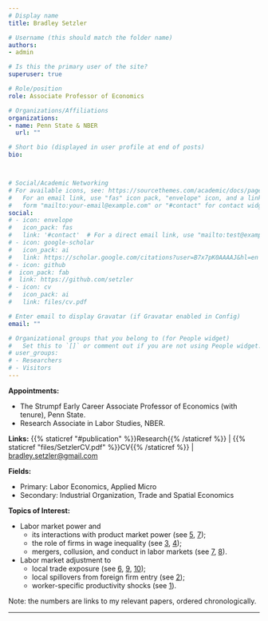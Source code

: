 ```yaml
---
# Display name
title: Bradley Setzler

# Username (this should match the folder name)
authors:
- admin

# Is this the primary user of the site?
superuser: true

# Role/position
role: Associate Professor of Economics

# Organizations/Affiliations
organizations:
- name: Penn State & NBER
  url: ""

# Short bio (displayed in user profile at end of posts)
bio: 



# Social/Academic Networking
# For available icons, see: https://sourcethemes.com/academic/docs/page-builder/#icons
#   For an email link, use "fas" icon pack, "envelope" icon, and a link in the
#   form "mailto:your-email@example.com" or "#contact" for contact widget.
social:
# - icon: envelope
#   icon_pack: fas
#   link: '#contact'  # For a direct email link, use "mailto:test@example.org".
# - icon: google-scholar
#   icon_pack: ai
#   link: https://scholar.google.com/citations?user=B7x7pK0AAAAJ&hl=en
# - icon: github
#  icon_pack: fab
#  link: https://github.com/setzler
# - icon: cv
#   icon_pack: ai
#   link: files/cv.pdf

# Enter email to display Gravatar (if Gravatar enabled in Config)
email: ""

# Organizational groups that you belong to (for People widget)
#   Set this to `[]` or comment out if you are not using People widget.
# user_groups:
# - Researchers
# - Visitors
---
```


**Appointments:**
- The Strumpf Early Career Associate Professor of Economics (with tenure), Penn State.
- Research Associate in Labor Studies, NBER.

**Links:** {{% staticref "#publication" %}}Research{{% /staticref %}} | {{% staticref "files/SetzlerCV.pdf" %}}CV{{% /staticref %}} | bradley.setzler@gmail.com


**Fields:** 
- Primary: Labor Economics, Applied Micro
- Secondary: Industrial Organization, Trade and Spatial Economics

 
**Topics of Interest:**
- Labor market power and
	- its interactions with product market power (see [5](https://www.bradleysetzler.com/files/Kroft-Luo-Mogstad-Setzler.pdf), [7](https://www.bradleysetzler.com/files/Setzler-Mergers.pdf));
    - the role of firms in wage inequality (see [3](https://www.bradleysetzler.com/files/Lamadon-Mogstad-Setzler.pdf), [4](https://www.bradleysetzler.com/files/BHLMM-Setzler.pdf));
    - mergers, collusion, and conduct in labor markets (see [7](https://www.bradleysetzler.com/files/Setzler-Mergers.pdf), [8](https://www.bradleysetzler.com/publication/labor-conduct/)).
- Labor market adjustment to
    - local trade exposure (see [6](https://www.bradleysetzler.com/files/Autor-Dorn-Hanson-Jones-Setzler.pdf), [9](https://www.bradleysetzler.com/publication/china-shock-children/), [10](https://www.bradleysetzler.com/publication/trade-labor-policy/));
    - local spillovers from foreign firm entry (see [2](https://www.bradleysetzler.com/files/Setzler-Tintelnot.pdf));
    - worker-specific productivity shocks (see [1](https://www.bradleysetzler.com/files/Autor-Kostol-Mogstad-Setzler.pdf)).

Note: the numbers are links to my relevant papers, ordered chronologically.

-------
